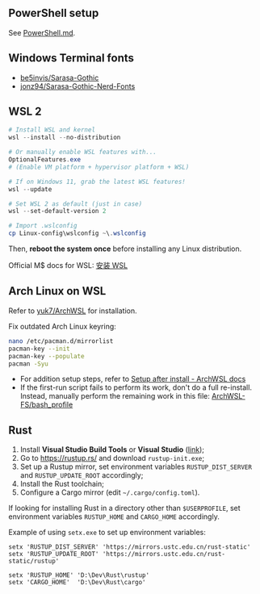 ## PowerShell setup

See [PowerShell.md](./PowerShell.md).

## Windows Terminal fonts

- [be5invis/Sarasa-Gothic](https://github.com/be5invis/Sarasa-Gothic)
- [jonz94/Sarasa-Gothic-Nerd-Fonts](https://github.com/jonz94/Sarasa-Gothic-Nerd-Fonts)

## WSL 2

```ps1
# Install WSL and kernel
wsl --install --no-distribution

# Or manually enable WSL features with...
OptionalFeatures.exe
# (Enable VM platform + hypervisor platform + WSL)

# If on Windows 11, grab the latest WSL features!
wsl --update

# Set WSL 2 as default (just in case)
wsl --set-default-version 2

# Import .wslconfig
cp Linux-config\wslconfig ~\.wslconfig
```

Then, **reboot the system once** before installing any Linux distribution.

Official M\$ docs for WSL: [安装 WSL](https://learn.microsoft.com/zh-cn/windows/wsl/install)

## Arch Linux on WSL

Refer to [yuk7/ArchWSL](https://github.com/yuk7/ArchWSL) for installation.

Fix outdated Arch Linux keyring:

```sh
nano /etc/pacman.d/mirrorlist
pacman-key --init
pacman-key --populate
pacman -Syu
```

- For addition setup steps, refer to [Setup after install - ArchWSL docs](https://wsldl-pg.github.io/ArchW-docs/How-to-Setup/#setup-after-install)
- If the first-run script fails to perform its work, don't do a full re-install. Instead, manually perform the remaining work in this file: [ArchWSL-FS/bash\_profile](https://github.com/yuk7/ArchWSL-FS/blob/main/bash_profile)

## Rust

1. Install **Visual Studio Build Tools** or **Visual Studio** ([link](https://visualstudio.microsoft.com/zh-hans/downloads/));
2. Go to https://rustup.rs/ and download `rustup-init.exe`;
3. Set up a Rustup mirror, set environment variables `RUSTUP_DIST_SERVER` and `RUSTUP_UPDATE_ROOT` accordingly;
4. Install the Rust toolchain;
5. Configure a Cargo mirror (edit `~/.cargo/config.toml`).

If looking for installing Rust in a directory other than `$USERPROFILE`, set environment variables `RUSTUP_HOME` and `CARGO_HOME` accordingly.

Example of using `setx.exe` to set up environment variables:

```pwsh
setx 'RUSTUP_DIST_SERVER' 'https://mirrors.ustc.edu.cn/rust-static'
setx 'RUSTUP_UPDATE_ROOT' 'https://mirrors.ustc.edu.cn/rust-static/rustup'

setx 'RUSTUP_HOME' 'D:\Dev\Rust\rustup'
setx 'CARGO_HOME'  'D:\Dev\Rust\cargo'
```
